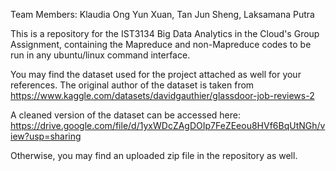 Team Members: Klaudia Ong Yun Xuan, Tan Jun Sheng, Laksamana Putra

This is a repository for the IST3134 Big Data Analytics in the Cloud's Group Assignment, containing the Mapreduce and non-Mapreduce codes to be run in any ubuntu/linux command interface.

You may find the dataset used for the project attached as well for your references. The original author of the dataset is taken from https://www.kaggle.com/datasets/davidgauthier/glassdoor-job-reviews-2

A cleaned version of the dataset can be accessed here: https://drive.google.com/file/d/1yxWDcZAgDOIp7FeZEeou8HVf6BqUtNGh/view?usp=sharing

Otherwise, you may find an uploaded zip file in the repository as well.
